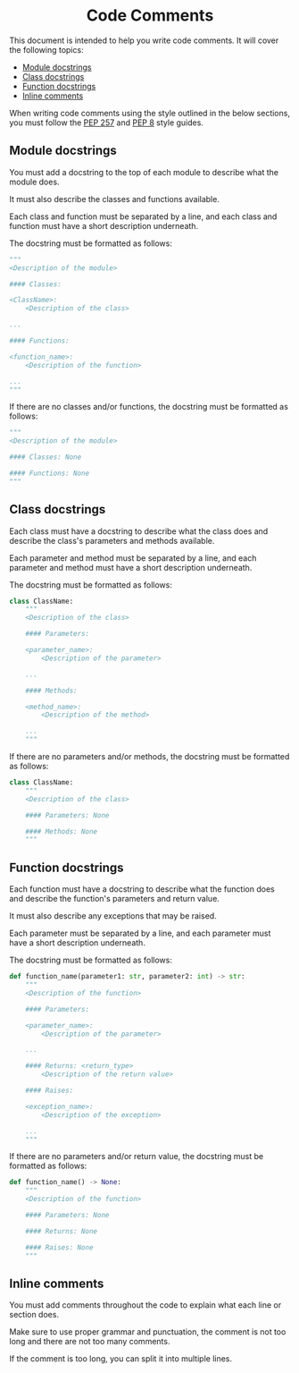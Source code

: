 <div align="center">

# Code Comments

</div>

This document is intended to help you write code comments. It will cover the following topics:

-   [Module docstrings](#module-docstrings)
-   [Class docstrings](#class-docstrings)
-   [Function docstrings](#function-docstrings)
-   [Inline comments](#inline-comments)

When writing code comments using the style outlined in the below sections, you must follow the [PEP 257](https://www.python.org/dev/peps/pep-0257/) and [PEP 8](https://www.python.org/dev/peps/pep-0008/) style guides.

## Module docstrings

You must add a docstring to the top of each module to describe what the module does.

It must also describe the classes and functions available.

Each class and function must be separated by a line, and each class and function must have a short description underneath.

The docstring must be formatted as follows:

```python
"""
<Description of the module>

#### Classes:

<ClassName>:
    <Description of the class>

...

#### Functions:

<function_name>:
    <Description of the function>

...
"""
```

If there are no classes and/or functions, the docstring must be formatted as follows:

```python
"""
<Description of the module>

#### Classes: None

#### Functions: None
"""
```

## Class docstrings

Each class must have a docstring to describe what the class does and describe the class's parameters and methods available.

Each parameter and method must be separated by a line, and each parameter and method must have a short description underneath.

The docstring must be formatted as follows:

```python
class ClassName:
    """
    <Description of the class>

    #### Parameters:

    <parameter_name>:
        <Description of the parameter>

    ...

    #### Methods:

    <method_name>:
        <Description of the method>

    ...
    """
```

If there are no parameters and/or methods, the docstring must be formatted as follows:

```python
class ClassName:
    """
    <Description of the class>

    #### Parameters: None

    #### Methods: None
    """
```

## Function docstrings

Each function must have a docstring to describe what the function does and describe the function's parameters and return value.

It must also describe any exceptions that may be raised.

Each parameter must be separated by a line, and each parameter must have a short description underneath.

The docstring must be formatted as follows:

```python
def function_name(parameter1: str, parameter2: int) -> str:
    """
    <Description of the function>

    #### Parameters:

    <parameter_name>:
        <Description of the parameter>

    ...

    #### Returns: <return_type>
        <Description of the return value>

    #### Raises:

    <exception_name>:
        <Description of the exception>

    ...
    """
```

If there are no parameters and/or return value, the docstring must be formatted as follows:

```python
def function_name() -> None:
    """
    <Description of the function>

    #### Parameters: None

    #### Returns: None

    #### Raises: None
    """
```

## Inline comments

You must add comments throughout the code to explain what each line or section does.

Make sure to use proper grammar and punctuation, the comment is not too long and there are not too many comments.

If the comment is too long, you can split it into multiple lines.
